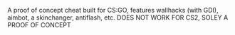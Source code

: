 A proof of concept cheat built for CS:GO, features wallhacks (with GDI), aimbot, a skinchanger, antiflash, etc. DOES NOT WORK FOR CS2, SOLEY A PROOF OF CONCEPT
